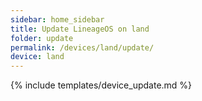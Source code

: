 ```yaml
---
sidebar: home_sidebar
title: Update LineageOS on land
folder: update
permalink: /devices/land/update/
device: land
---
```

{% include templates/device_update.md %}
